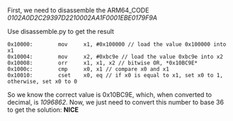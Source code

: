 First, we need to disassemble the ARM64_CODE *0102A0D2C29397D2210002AA1F0001EBE0179F9A*

Use disassemble.py to get the result
```
0x10000:        mov     x1, #0x100000 // load the value 0x100000 into x1
0x10004:        mov     x2, #0xbc9e // load the value 0xbc9e into x2
0x10008:        orr     x1, x1, x2 // bitwise OR, *0x10BC9E*
0x1000c:        cmp     x0, x1 // compare x0 and x1
0x10010:        cset    x0, eq // if x0 is equal to x1, set x0 to 1, otherwise, set x0 to 0
```

So we know the correct value is 0x10BC9E, which, when converted to decimal, is *1096862*. Now, we just need to convert this number to base 36 to get the solution: **NICE**